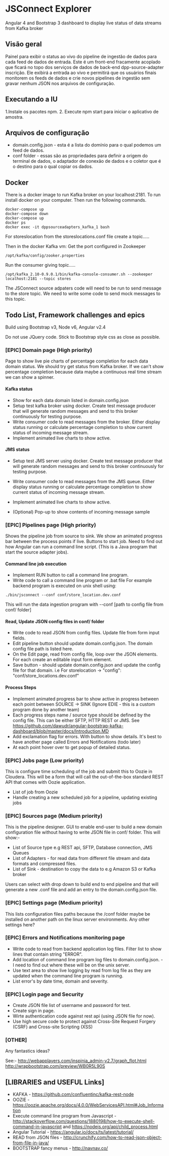 # JSConnect Explorer

Angular 4 and Bootstrap 3 dashboard to display live status of data streams from Kafka broker


## Visão geral

Painel para exibir o status ao vivo do pipeline de ingestão de dados para cada feed de dados de entrada.
Este é um front-end fracamente acoplado que ficará no topo dos serviços de dados de back-end dpp-source-adapter
inscrição. Ele exibirá a entrada ao vivo e permitirá que os usuários finais monitorem os feeds de dados e
crie novos pipelines de ingestão sem gravar nenhum JSON nos arquivos de configuração.

## Executando a IU

1.Instale os pacotes npm.
2. Execute npm start para iniciar o aplicativo de amostra.


## Arquivos de configuração

- domain.config.json - esta é a lista do domínio para o qual podemos um feed de dados.
- conf folder - essas são as propriedades para definir a origem do terminal de dados, o adaptador de conexão de dados e o coletor que é o destino para o qual copiar os dados.


## Docker

There is a docker image to run Kafka broker on your localhost:2181.
To run install docker on your computer. Then run the following commands.

```
docker-compose up
docker-compose down
docker-compose up
docker ps
docker exec -it dppsourceadapters_kafka_1 bash
```

For storeslocation from the storeslocations.conf file create a topic…..

Then in the docker Kafka vm:
Get the port configured in Zookeeper
```
/opt/kafka/config/zooker.properties
```

Run the consumer giving topic…..
```
/opt/kafka_2.10-0.9.0.1/bin/kafka-console-consumer.sh --zookeeper localhost:2181 --topic stores
```

The JSConnect source adpaters code will need to be run to send message to the store topic. We need to write some code to send mock messages to this topic.



## Todo List, Framework challenges and epics

Build using Bootstrap v3, Node v6, Angular v2.4

Do not use JQuery code.
Stick to Bootstrap style css as close as possible.


### [EPIC] Domain page (High priority)

Page to show live pie charts of percentage completion for each data domain status. We should try get status from Kafka broker.
If we can't show percentage completion because data maybe a continuous real time stream we can show a spinner.

#### Kafka status
- Show for each data domain listed in domain.config.json
- Setup test kafka broker using docker. Create test message producer that will generate random messages and send to this broker continuously for testing purpose.
- Write consumer code to read messages from the broker. Either display status running or calculate percentage completion to show current status of incoming message stream.
- Implement animated live charts to show active.

#### JMS status
- Setup test JMS server using docker.  Create test message producer that will generate random messages and send to this broker continuously for testing purpose.
- Write consumer code to read messages from the JMS queue. Either display status running or calculate percentage completion to show current status of incoming message stream.
- Implement animated live charts to show active.

- (Optional) Pop-up to show contents of incoming message sample



### [EPIC] Pipelines page (High priority)

Shows the pipeline job from source to sink. We show an animated progress bar between the process points if live. Buttons to start job.
Need to find out how Angular can run a command line script. (This is a Java program that start the source adapter jobs).

#### Command line job execution
- Implement RUN button to call a command line program.
- Write code to call a command line program or .bat file
For example backend program is executed on unix shell using:
```
./bin/jsconnect --conf conf/store_location.dev.conf
```
This will run the data ingestion program with --conf [path to config file from conf/ folder]

#### Read, Update JSON config files in conf/ folder
- Write code to read JSON from config files. Update file from form input fields.
- Edit pipeline button should update domain.config.json. The domain config file path is listed here.
- On the Edit page, read from config file, loop over the JSON elements. For each create an editable input form element.
- Save button - should update domain.config.json and update the config file for that domain. i.e For storelocation -> "config": "conf/store_locations.dev.conf"

#### Process Steps
- Implement animated progress bar to show active in progress between each point between SOURCE -> SINK (Ignore EDIE - this is a custom program done by another team)
- Each progress steps name / source type should be defined by the config file. This can be either SFTP, HTTP REST or JMS.
See https://github.com/dawudr/angular-bootstrap-kafka-dashboard/blob/master/docs/Introduction.MD
- Add exclamation flag for errors. With button to show details. It's best to have another page called Errors and Notifications (todo later)
- At each point hover over to get popup of detailed status.


### [EPIC] Jobs page (Low priority)

This is configure time scheduling of the job and submit this to Oozie in Cloudera.
This will be a form that will call the out-of-the-box standard REST API that comes with Oozie application.
- List of job from Oozie
- Handle creating a new scheduled job for a pipeline, updating existing jobs

### [EPIC] Sources page (Medium priority)

This is the pipeline designer. GUI to enable end-user to build a new domain configuration file without having to write JSON file in conf/ folder.
This will show:-
- List of Source type e.g REST api, SFTP, Database connection, JMS Queues
- List of Adapters - for read data from different file stream and data formats and compressed files.
- List of Sink - destination to copy the data to e.g Amazon S3 or Kafka broker

Users can select with drop down to build end to end pipeline and that will generate a new .conf file and add an entry to the domain.config.json file.


### [EPIC] Settings page (Medium priority)

This lists configuration files paths because the /conf folder maybe be installed on another path on the linux server environments.
Any other settings here?


### [EPIC] Errors and Notifications monitoring page
- Write code to read from backend application log files. Filter list to show lines that contain string "ERROR".
- Add location of command line program log files to domain.config.json. - I need to find out where these will be on the unix server.
- Use text area to show live logging by read from log file as they are updated when the command line program is running.
- List error's by date time, domain and severity.

### [EPIC] Login page and Security
- Create JSON file list of username and password for test.
- Create sign in page.
- Wirte authentication code against rest api (using JSON file for now).
- Use high secure code to protect against Cross-Site Request Forgery (CSRF) and Cross-site Scripting (XSS)





### [OTHER]
Any fantastics ideas?

See:-
http://webapplayers.com/inspinia_admin-v2.7/graph_flot.html
http://wrapbootstrap.com/preview/WB0R5L90S


## [LIBRARIES and USEFUL Links]
- KAFKA - https://github.com/confluentinc/kafka-rest-node
- OOZIE - https://oozie.apache.org/docs/4.0.0/WebServicesAPI.html#Job_Information
- Execute command line program from Javascript - http://stackoverflow.com/questions/1880198/how-to-execute-shell-command-in-javascript and https://nodejs.org/api/child_process.html
- Angular Tutorial - https://angular.io/docs/ts/latest/tutorial/
- READ from JSON files - http://crunchify.com/how-to-read-json-object-from-file-in-java/
- BOOTSTRAP fancy menus - http://navnav.co/
